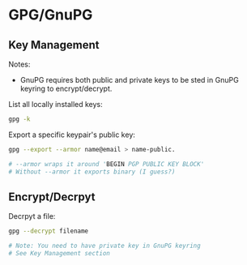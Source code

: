 # GPG/GnuPG

## Key Management

Notes:
* GnuPG requires both public and private keys to be sted in GnuPG keyring to encrypt/decrypt. 

List all locally installed keys:
```sh
gpg -k
```

Export a specific keypair's public key:
```sh
gpg --export --armor name@email > name-public.

# --armor wraps it around 'BEGIN PGP PUBLIC KEY BLOCK'
# Without --armor it exports binary (I guess?)
```

## Encrypt/Decrpyt

Decrpyt a file:
```sh
gpg --decrypt filename

# Note: You need to have private key in GnuPG keyring
# See Key Management section
```
